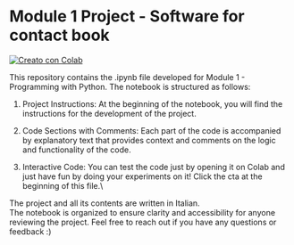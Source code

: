 # Module 1 Project - Software for contact book
[![Creato con Colab](https://colab.research.google.com/assets/colab-badge.svg)](https://colab.research.google.com/drive/153VDk7jSXM53cQb4BPjz9EzibxLNCUMd?usp=sharing)

This repository contains the .ipynb file developed for Module 1 - Programming with Python. The notebook is structured as follows:

1. Project Instructions:
At the beginning of the notebook, you will find the instructions for the development of the project.

2. Code Sections with Comments:
Each part of the code is accompanied by explanatory text that provides context and comments on the logic and functionality of the code.

3. Interactive Code:
You can test the code just by opening it on Colab and just have fun by doing your experiments on it! Click the cta at the beginning of this file.\

The project and all its contents are written in Italian.\
The notebook is organized to ensure clarity and accessibility for anyone reviewing the project. Feel free to reach out if you have any questions or feedback :)
